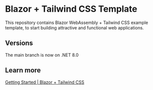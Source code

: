 # Blazor + Tailwind CSS Template
This repository contains Blazor WebAssembly + Tailwind CSS example template, to start building attractive and functional web applications.

## Versions
The main branch is now on .NET 8.0

## Learn more
[Getting Started | Blazor + Tailwind CSS](https://arbems.com/getting-started-blazor-tailwind-css/)
